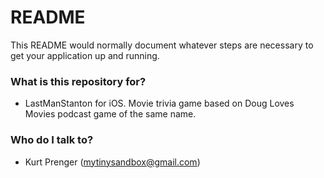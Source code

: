 # README #

This README would normally document whatever steps are necessary to get your application up and running.

### What is this repository for? ###

* LastManStanton for iOS. Movie trivia game based on Doug Loves Movies podcast game of the same name.

### Who do I talk to? ###

* Kurt Prenger (mytinysandbox@gmail.com)